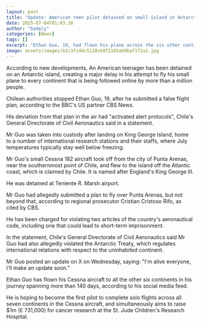 ```yaml
---
layout: post
title: "Update: American teen pilot detained on small island in Antarctica"
date: 2025-07-04T01:03:38
author: "badely"
categories: [News]
tags: []
excerpt: "Ethan Guo, 19, had flown his plane across the six other continents before he was arrested, according to his social media."
image: assets/images/b2c3fcddc5128cb9f2103ab9baf172a2.jpg
---
```


According to new developments, An American teenager has been detained on an Antarctic island, creating a major delay in his attempt to fly his small plane to every continent that is being followed online by more than a million people. 

Chilean authorities stopped Ethan Guo, 19, after he submitted a false flight plan, according to the BBC's US partner CBS News. 

His deviation from that plan in the air had "activated alert protocols", Chile's General Directorate of Civil Aeronautics said in a statement.

Mr Guo was taken into custody after landing on King George Island, home to a number of international research stations and their staffs, where July temperatures typically stay well below freezing.  

Mr Guo's small Cessna 182 aircraft took off from the city of Punta Arenas, near the southernmost point of Chile, and flew to the island off the Atlantic coast, which is claimed by Chile.  It is named after England's King George III.

He was detained at Teniente R. Marsh airport.

Mr Guo had allegedly submitted a plan to fly over Punta Arenas, but not beyond  that, according to regional prosecutor Cristian Cristoso Rifo, as cited by CBS.

He has been charged for violating two articles of the country's aeronautical code, including one that could lead to short-term imprisonment.

In the statement, Chile's General Directorate of Civil Aeronautics said Mr Guo had also allegedly violated the Antarctic Treaty, which regulates international relations with respect to the uninhabited continent. 

Mr Guo posted an update on X on Wednesday, saying: "I'm alive everyone, I'll make an update soon."

Ethan Guo has flown his Cessna aircraft to all the other six continents in his journey spanning more than 140 days, according to his social media feed. 

He is hoping to become the first pilot to complete solo flights across all seven continents in the Cessna aircraft, and simultaneously aims to raise $1m (£ 731,000) for cancer research at the St. Jude Children's Research Hospital. 

